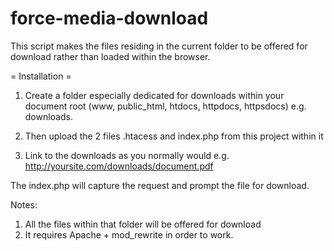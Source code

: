 force-media-download
====================

This script makes the files residing in the current folder to be offered for download rather than loaded within the browser.

= Installation =
 
1) Create a folder especially dedicated for downloads within your document root (www, public_html, htdocs, httpdocs, httpsdocs) 
e.g. downloads.

2) Then upload the 2 files .htacess and index.php from this project within it

3) Link to the downloads as you normally would
e.g. http://yoursite.com/downloads/document.pdf

The index.php will capture the request and prompt the file for download.

Notes: 
1) All the files within that folder will be offered for download
2) It requires Apache + mod_rewrite in order to work.

